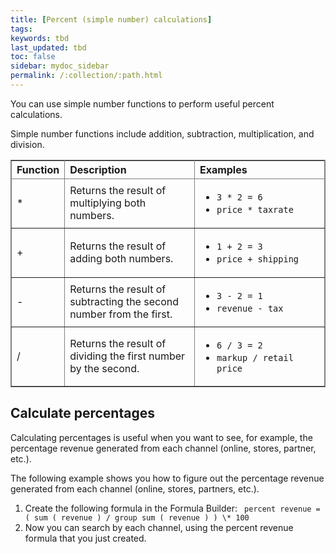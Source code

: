 ```yaml
---
title: [Percent (simple number) calculations]
tags:
keywords: tbd
last_updated: tbd
toc: false
sidebar: mydoc_sidebar
permalink: /:collection/:path.html
---
```

You can use simple number functions to perform useful percent calculations.

Simple number functions include addition, subtraction, multiplication, and division.

<table cellpadding="4" cellspacing="0" summary="" class="table" frame="border" border="1" rules="all">
   <colgroup>
      <col style="width:10%"/>
      <col style="width:45%"/>
      <col style="width:45%"/>
   </colgroup>
   <thead class="thead" style="text-align:left;">
      <tr>
         <th>Function</th>
         <th>Description</th>
         <th>Examples</th>
      </tr>
   </thead>
   <tbody class="tbody">
      <tr>
         <td>&#42;</td>
         <td>Returns the result of multiplying both numbers.</td>
         <td>
            <ul>
               <li><code>3 * 2 = 6</code></li>
               <li><code>price * taxrate</code></li>
            </ul>
         </td>
      </tr>
      <tr>
         <td>+</td>
         <td>Returns the result of adding both numbers.</td>
         <td>
            <ul>
               <li><code>1 + 2 = 3</code></li>
               <li><code>price + shipping</code></li>
            </ul>
         </td>
      </tr>
      <tr>
         <td>-</td>
         <td>Returns the result of subtracting the second number from the first.</td>
         <td>
            <ul>
               <li><code>3 - 2 = 1</code></li>
               <li><code>revenue - tax</code></li>
            </ul>
         </td>
      </tr>
      <tr>
         <td class="entry row-nocellborder" headers="d15914e33 ">/</td>
         <td class="entry row-nocellborder" headers="d15914e36 ">Returns the result of dividing the first number by the second.</td>
         <td class="entry cellrowborder" headers="d15914e39 ">
            <ul>
               <li><code>6 / 3 = 2</code></li>
               <li><code>markup / retail price</code></li>
            </ul>
         </td>
      </tr>
   </tbody>
</table>

## Calculate percentages

Calculating percentages is useful when you want to see, for example, the percentage revenue generated from each channel (online, stores, partner, etc.).

The following example shows you how to figure out the percentage revenue generated from each channel (online, stores, partners, etc.).

1.  Create the following formula in the Formula Builder: ` percent revenue = ( sum ( revenue ) / group sum ( revenue ) ) \* 100`
2.  Now you can search by each channel, using the percent revenue formula that you just created.
